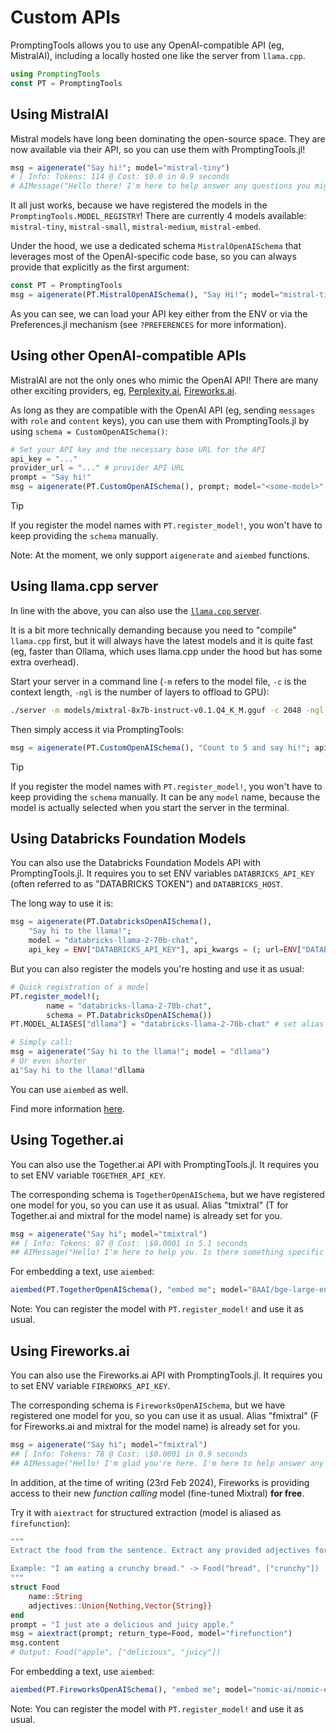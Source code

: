 # Custom APIs

PromptingTools allows you to use any OpenAI-compatible API (eg, MistralAI), including a locally hosted one like the server from `llama.cpp`.

````julia
using PromptingTools
const PT = PromptingTools
````

## Using MistralAI

Mistral models have long been dominating the open-source space. They are now available via their API, so you can use them with PromptingTools.jl!

```julia
msg = aigenerate("Say hi!"; model="mistral-tiny")
# [ Info: Tokens: 114 @ Cost: $0.0 in 0.9 seconds
# AIMessage("Hello there! I'm here to help answer any questions you might have, or assist you with tasks to the best of my abilities. How can I be of service to you today? If you have a specific question, feel free to ask and I'll do my best to provide accurate and helpful information. If you're looking for general assistance, I can help you find resources or information on a variety of topics. Let me know how I can help.")
```

It all just works, because we have registered the models in the `PromptingTools.MODEL_REGISTRY`! There are currently 4 models available: `mistral-tiny`, `mistral-small`, `mistral-medium`, `mistral-embed`.

Under the hood, we use a dedicated schema `MistralOpenAISchema` that leverages most of the OpenAI-specific code base, so you can always provide that explicitly as the first argument:

```julia
const PT = PromptingTools
msg = aigenerate(PT.MistralOpenAISchema(), "Say Hi!"; model="mistral-tiny", api_key=ENV["MISTRALAI_API_KEY"])
```
As you can see, we can load your API key either from the ENV or via the Preferences.jl mechanism (see `?PREFERENCES` for more information).

## Using other OpenAI-compatible APIs

MistralAI are not the only ones who mimic the OpenAI API!
There are many other exciting providers, eg, [Perplexity.ai](https://docs.perplexity.ai/), [Fireworks.ai](https://app.fireworks.ai/).

As long as they are compatible with the OpenAI API (eg, sending `messages` with `role` and `content` keys), you can use them with PromptingTools.jl by using `schema = CustomOpenAISchema()`:

```julia
# Set your API key and the necessary base URL for the API
api_key = "..."
provider_url = "..." # provider API URL
prompt = "Say hi!"
msg = aigenerate(PT.CustomOpenAISchema(), prompt; model="<some-model>", api_key, api_kwargs=(; url=provider_url))
```

> [!TIP]
> If you register the model names with `PT.register_model!`, you won't have to keep providing the `schema` manually.

Note: At the moment, we only support `aigenerate` and `aiembed` functions.

## Using llama.cpp server

In line with the above, you can also use the [`llama.cpp` server](https://github.com/ggerganov/llama.cpp/blob/master/examples/server/README.md). 

It is a bit more technically demanding because you need to "compile" `llama.cpp` first, but it will always have the latest models and it is quite fast (eg, faster than Ollama, which uses llama.cpp under the hood but has some extra overhead).

Start your server in a command line (`-m` refers to the model file, `-c` is the context length, `-ngl` is the number of layers to offload to GPU):

```bash
./server -m models/mixtral-8x7b-instruct-v0.1.Q4_K_M.gguf -c 2048 -ngl 99
```

Then simply access it via PromptingTools:

```julia
msg = aigenerate(PT.CustomOpenAISchema(), "Count to 5 and say hi!"; api_kwargs=(; url="http://localhost:8080/v1"))
```

> [!TIP]
> If you register the model names with `PT.register_model!`, you won't have to keep providing the `schema` manually. It can be any `model` name, because the model is actually selected when you start the server in the terminal.

## Using Databricks Foundation Models

You can also use the Databricks Foundation Models API with PromptingTools.jl. 
It requires you to set ENV variables `DATABRICKS_API_KEY` (often referred to as "DATABRICKS TOKEN") and `DATABRICKS_HOST`.

The long way to use it is:
```julia
msg = aigenerate(PT.DatabricksOpenAISchema(),
    "Say hi to the llama!";
    model = "databricks-llama-2-70b-chat",
    api_key = ENV["DATABRICKS_API_KEY"], api_kwargs = (; url=ENV["DATABRICKS_HOST"]))
```

But you can also register the models you're hosting and use it as usual:
```julia
# Quick registration of a model
PT.register_model!(;
        name = "databricks-llama-2-70b-chat",
        schema = PT.DatabricksOpenAISchema())
PT.MODEL_ALIASES["dllama"] = "databricks-llama-2-70b-chat" # set alias to make your life easier

# Simply call:
msg = aigenerate("Say hi to the llama!"; model = "dllama")
# Or even shorter
ai"Say hi to the llama!"dllama
```

You can use `aiembed` as well.

Find more information [here](https://docs.databricks.com/en/machine-learning/foundation-models/api-reference.html).

## Using Together.ai

You can also use the Together.ai API with PromptingTools.jl.
It requires you to set ENV variable `TOGETHER_API_KEY`.

The corresponding schema is `TogetherOpenAISchema`, but we have registered one model for you, so you can use it as usual.
Alias "tmixtral" (T for Together.ai and mixtral for the model name) is already set for you.

```julia
msg = aigenerate("Say hi"; model="tmixtral")
## [ Info: Tokens: 87 @ Cost: \$0.0001 in 5.1 seconds
## AIMessage("Hello! I'm here to help you. Is there something specific you'd like to know or discuss? I can provide information on a wide range of topics, assist with tasks, and even engage in a friendly conversation. Let me know how I can best assist you today.")
```

For embedding a text, use `aiembed`:

```julia
aiembed(PT.TogetherOpenAISchema(), "embed me"; model="BAAI/bge-large-en-v1.5")
```
Note: You can register the model with `PT.register_model!` and use it as usual.

## Using Fireworks.ai

You can also use the Fireworks.ai API with PromptingTools.jl.
It requires you to set ENV variable `FIREWORKS_API_KEY`.

The corresponding schema is `FireworksOpenAISchema`, but we have registered one model for you, so you can use it as usual.
Alias "fmixtral" (F for Fireworks.ai and mixtral for the model name) is already set for you.

```julia
msg = aigenerate("Say hi"; model="fmixtral")
## [ Info: Tokens: 78 @ Cost: \$0.0001 in 0.9 seconds
## AIMessage("Hello! I'm glad you're here. I'm here to help answer any questions you have to the best of my ability. Is there something specific you'd like to know or discuss? I can assist with a wide range of topics, so feel free to ask me anything!")
```

In addition, at the time of writing (23rd Feb 2024), Fireworks is providing access to their new _function calling_ model (fine-tuned Mixtral) **for free**. 

Try it with `aiextract` for structured extraction (model is aliased as `firefunction`):

```julia
"""
Extract the food from the sentence. Extract any provided adjectives for the food as well.

Example: "I am eating a crunchy bread." -> Food("bread", ["crunchy"])
"""
struct Food
    name::String
    adjectives::Union{Nothing,Vector{String}}
end
prompt = "I just ate a delicious and juicy apple."
msg = aiextract(prompt; return_type=Food, model="firefunction")
msg.content
# Output: Food("apple", ["delicious", "juicy"])
```

For embedding a text, use `aiembed`:

```julia
aiembed(PT.FireworksOpenAISchema(), "embed me"; model="nomic-ai/nomic-embed-text-v1.5")
```
Note: You can register the model with `PT.register_model!` and use it as usual.
